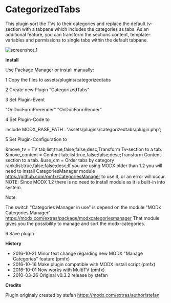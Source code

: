 # CategorizedTabs

This plugin sort the TVs to their categories and replace the default tv-section with a tabpane which includes the categories as tabs. As an additional feature, you can transform the sections content, template-variables and permissions to single tabs within the default tabpane.

![screenshot_1](https://cloud.githubusercontent.com/assets/10888055/19413848/fad8e2ca-933a-11e6-843b-b49900f01823.png)

**Install**

Use Package Manager or install manually:

1 Copy the files to assets/plugins/categorizedtabs

2 Create new Plugin "CategorizedTabs"

3 Set Plugin-Event

"OnDocFormPrerender"
"OnDocFormRender"

4 Set Plugin-Code to

include MODX_BASE_PATH . 'assets/plugins/categorizedtabs/plugin.php';

5 Set Plugin-Configuration to

&move_tv = TV tab;list;true,false;false;desc;Transform Tv-section to a tab. &move_content = Content tab;list;true,false;false;desc;Transform Content-section to a tab. &use_cm = Order tabs by category rank;list;true,false;false;desc;If you are using MODX older than 1.2 you will need to install CategoriesManager module https://github.com/pmfx/CategoriesManager to use it, or an error will occur. NOTE: Since MODX 1.2 there is no need to install module as it is built-in into system.

Note:

The switch "Categories Manager in use" is depend on the module 
"MODx Categories Manager" - https://modx.com/extras/package/modxcategoriesmanager
That module gives you the possibility to manage and sort the modx-categories.

6 Save plugin

**History**

- 2016-10-21 Minor text change regarding new MODX "Manage Categories" feature (pmfx)
- 2016-10-16 Make plugin compatible with MODX install script (pmfx)
- 2016-10-01 Now works with MultiTV (pmfx)
- 2010-03-26 Original v0.3.2 release by stefan

**Credits**

Plugin originaly created by stefan https://modx.com/extras/author/stefan